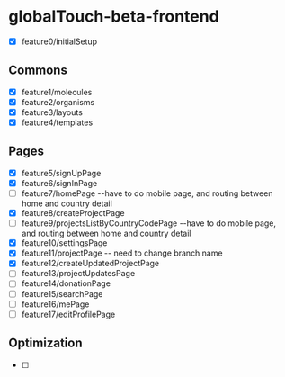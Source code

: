 # globalTouch-beta-frontend

- [x] feature0/initialSetup

## Commons

- [x] feature1/molecules
- [x] feature2/organisms
- [x] feature3/layouts
- [x] feature4/templates

## Pages

- [x] feature5/signUpPage
- [x] feature6/signInPage
- [ ] feature7/homePage --have to do mobile page, and routing between home and country detail
- [x] feature8/createProjectPage
- [ ] feature9/projectsListByCountryCodePage --have to do mobile page, and routing between home and country detail
- [x] feature10/settingsPage
- [x] feature11/projectPage -- need to change branch name
- [x] feature12/createUpdatedProjectPage
- [ ] feature13/projectUpdatesPage
- [ ] feature14/donationPage
- [ ] feature15/searchPage
- [ ] feature16/mePage
- [ ] feature17/editProfilePage

## Optimization

- [ ]
